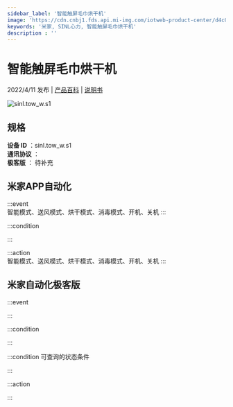 ```yaml
---
sidebar_label: '智能触屏毛巾烘干机'
image: 'https://cdn.cnbj1.fds.api.mi-img.com/iotweb-product-center/d4c031575b0ce5cae2db254b65bbe827_1647854083304.png?GalaxyAccessKeyId=AKVGLQWBOVIRQ3XLEW&Expires=9223372036854775807&Signature=FV3Vp/bnbZXNKg5GY8E/IVYSp9s='
keywords: '米家, SINL心力, 智能触屏毛巾烘干机'
description : ''
---
```

# 智能触屏毛巾烘干机

2022/4/11 发布 | [产品百科](https://home.mi.com/webapp/content/baike/product/index.html?model=sinl.tow_w.s1/) | [说明书](https://home.mi.com/views/introduction.html?model=sinl.tow_w.s1&region=cn)

![sinl.tow_w.s1](https://cdn.cnbj1.fds.api.mi-img.com/iotweb-product-center/d4c031575b0ce5cae2db254b65bbe827_1647854083304.png?GalaxyAccessKeyId=AKVGLQWBOVIRQ3XLEW&Expires=9223372036854775807&Signature=FV3Vp/bnbZXNKg5GY8E/IVYSp9s=)

## 规格  
> 
**设备 ID** ：sinl.tow_w.s1  
**通讯协议** ：  
**极客版**  ： 待补充 


## 米家APP自动化  

:::event  
智能模式、送风模式、烘干模式、消毒模式、开机、关机
:::

:::condition  

:::

:::action   
智能模式、送风模式、烘干模式、消毒模式、开机、关机
:::

## 米家自动化极客版  

:::event  

:::

:::condition  

:::

:::condition 可查询的状态条件  

:::

:::action  

:::

        
